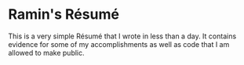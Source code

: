 # Ramin's Résumé

This is a very simple Résumé that I wrote in less than a day. It contains evidence for some of my accomplishments as well as code that I am allowed to make public.
